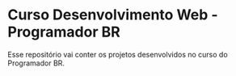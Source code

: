# Curso Desenvolvimento Web - Programador BR

Esse repositório vai conter os projetos desenvolvidos no curso do Programador BR.
